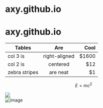 # axy.github.io
# axy.github.io
| Tables        | Are           | Cool  |
| ------------- |:-------------:| -----:|
| col 3 is      | right-aligned | $1600 |
| col 2 is      | centered      |   $12 |
| zebra stripes | are neat      |    $1 |




```math
E = mc^2
```

![](http://ww1.sinaimg.cn/large/005FISjBgy1fvqwspbecjj30dv09sglr.jpg)  
![image](https://wx2.sinaimg.cn/large/005FISjBgy1fvqx28gxh5j309s064q2z.jpg)
